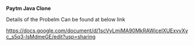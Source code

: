 **Paytm Java Clone**

Details of the Probelm Can be found at below link

https://docs.google.com/document/d/1scVyLmjMA90MkRAWicelXUExvvXyc_s5q3-lsMdmeGE/edit?usp=sharing
